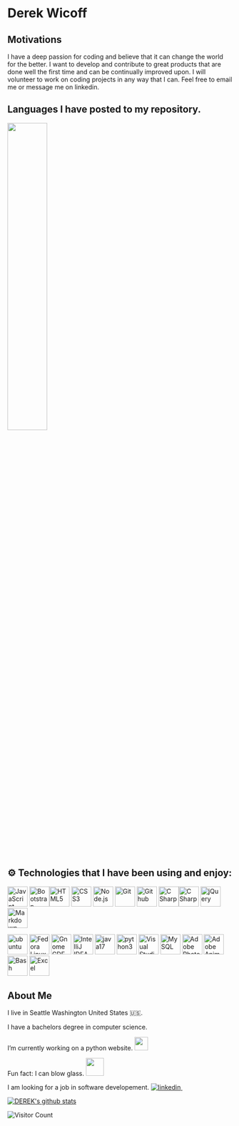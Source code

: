 # Derek Wicoff


## Motivations

I have a deep passion for coding and believe that it can change the world for the better. I want to develop and contribute to great products that are done well the first time and can be continually improved upon. I will volunteer to work on coding projects in any way that I can. Feel free to email me or message me on linkedin.



## Languages I have posted to my repository.
<a href="https://github.com/muskanrani/github-readme-stats"><img align="center" width="42%" src="https://github-readme-stats.vercel.app/api/top-langs/?username=wicoffd&layout=compact&theme=radical&count_private=true"  /></a>
## :gear: Technologies that I have been using and enjoy:

<img src="https://github.com/get-icon/geticon/raw/master/icons/javascript.svg" alt="JavaScript" width="45px" height="45px" />     <img src="https://raw.githubusercontent.com/jmnote/z-icons/master/svg/bootstrap.svg" alt="Bootstrap" width="45px" height="45px"/><img src="https://github.com/get-icon/geticon/raw/master/icons/html-5.svg" alt="HTML5" width="45px" height="45px" />       <img src="https://github.com/get-icon/geticon/raw/master/icons/css-3.svg" alt="CSS3" width="45px" height="45px" />     <img src="https://github.com/get-icon/geticon/raw/master/icons/nodejs-icon.svg" alt="Node.js" width="45px" height="45px">       <img src="https://raw.githubusercontent.com/jmnote/z-icons/master/svg/git.svg" alt="Git" width="45px" height="45px"/>    <img src="https://github.com/get-icon/geticon/blob/master/icons/github-icon.svg" alt="Github" width="45px" height="45px"></a>   <img src="https://github.com/get-icon/geticon/blob/master/icons/c-sharp.svg" alt="C Sharp" width="45px" height="45px"></a><img src="https://github.com/get-icon/geticon/blob/master/icons/c.svg" alt="C Sharp" width="45px" height="45px"></a>    <img src="https://github.com/get-icon/geticon/blob/master/icons/jquery-icon.svg" alt="jQuery" width="45px" height="45px"></a>     <img src="https://github.com/get-icon/geticon/blob/master/icons/markdown.svg" alt="Markdown" width="45px" height="45px"></a>

<img alt="ubuntu" src="https://cdn.svgporn.com/logos/ubuntu.svg" width="45px" height="45px">  <img src="https://github.com/get-icon/geticon/blob/master/icons/fedora.svg" alt="Fedora Linux" width="45px" height="45px"></a>  <img src="https://github.com/get-icon/geticon/blob/master/icons/gnome.svg" alt="Gnome GDE" width="45px" height="45px"></a>    <img alt="IntelliJ IDEA" src="https://cdn.svgporn.com/logos/intellij-idea.svg" width="45px" height="45px">     <img src="https://raw.githubusercontent.com/jmnote/z-icons/master/svg/java.svg" alt="java17" width="45px" height="45px"/>     <img src="https://raw.githubusercontent.com/jmnote/z-icons/master/svg/python.svg" alt="python3" width="45px" height="45px"/>        <img src="https://github.com/get-icon/geticon/raw/master/icons/visual-studio-code.svg" alt="Visual Studio Code" width="45px" height="45px">        <img src="https://github.com/get-icon/geticon/raw/master/icons/mysql.svg" alt="MySQL" width="45px" height="45px">     <img src="https://github.com/get-icon/geticon/raw/master/icons/adobe-photoshop.svg" alt="Adobe Photoshop" width="45px" height="45px"></a>    <img src="https://github.com/get-icon/geticon/blob/master/icons/adobe-animate.svg" alt="Adobe Animate" width="45px" height="45px"></a>     <img src="https://github.com/get-icon/geticon/blob/master/icons/bash.svg" alt="Bash" width="45px" height="45px"></a>      <img src="https://github.com/get-icon/geticon/blob/master/icons/microsoft-office-excel.svg" alt="Excel" width="45px" height="45px"></a>    

## About Me

 I live in Seattle Washington United States :us:.
 
 I have a bachelors degree in computer science.
 
 I’m currently working on a python website. <img src="https://media.giphy.com/media/WUlplcMpOCEmTGBtBW/giphy.gif" width="30"/>

Fun fact: I can blow glass. <img src="https://media4.giphy.com/media/mZsLPL2QQgvwvQjeSd/giphy.gif?cid=ecf05e47kk5s56vsvqhlljic1iq6knupr4h09lnoggagsenz&ep=v1_gifs_search&rid=giphy.gif&ct=g" width="40"  />

I am looking for a job in software developement.  <a href="https://www.linkedin.com/in/derek-wicoff-990944246/" rel="nofollow noreferrer">
    <img src="https://img.shields.io/badge/LinkedIn-0077B5?style=for-the-badge&logo=linkedin&logoColor=white" alt="linkedin">
  </a> &nbsp;	

[![DEREK's github stats](https://github-readme-stats.vercel.app/api?username=wicoffd&show_icons=true&theme=radical)](https://github.com/wicoffd)

![Visitor Count](https://profile-counter.glitch.me/wicoffd/count.svg)
<!--
**wicoffd/wicoffd** is a ✨ _special_ ✨ repository because its `README.md` (this file) appears on your GitHub profile.

Here are some ideas to get you started:
https://github.com/badges/shields 
- 🔭 I’m currently working on ...
- 🌱 I’m currently learning ...
- 👯 I’m looking to collaborate on ...
- 🤔 I’m looking for help with ...
- 💬 Ask me about ...
- 📫 How to reach me: ...
- 😄 Pronouns: ...
- ⚡ Fun fact: ...
-->
